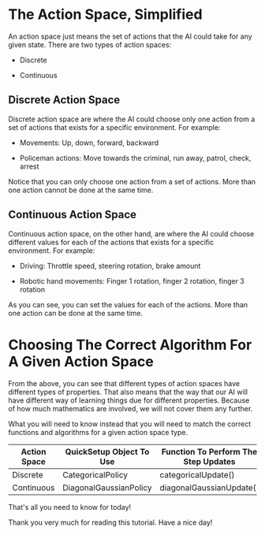# The Action Space, Simplified

An action space just means the set of actions that the AI could take for any given state. There are two types of action spaces: 

  * Discrete

  * Continuous 

## Discrete Action Space

Discrete action space are where the AI could choose only one action from a set of actions that exists for a specific environment. For example:

  * Movements: Up, down, forward, backward

  * Policeman actions: Move towards the criminal, run away, patrol, check, arrest

Notice that you can only choose one action from a set of actions. More than one action cannot be done at the same time.

## Continuous Action Space

Continuous action space, on the other hand, are where the AI could choose different values for each of the actions that exists for a specific environment. For example:

* Driving: Throttle speed, steering rotation, brake amount

* Robotic hand movements: Finger 1 rotation, finger 2 rotation, finger 3 rotation

As you can see, you can set the values for each of the actions. More than one action can be done at the same time.

# Choosing The Correct Algorithm For A Given Action Space

From the above, you can see that different types of action spaces have different types of properties. That also means that the way that our AI will have different way of learning things due for different properties. Because of how much mathematics are involved, we will not cover them any further.

What you will need to know instead that you will need to match the correct functions and algorithms for a given action space type.

| Action Space | QuickSetup Object To Use | Function To Perform The Step Updates |
|--------------|--------------------------|--------------------------------------|
| Discrete     | CategoricalPolicy        | categoricalUpdate()                  |
| Continuous   | DiagonalGaussianPolicy   | diagonalGaussianUpdate()             |

That's all you need to know for today!

Thank you very much for reading this tutorial. Have a nice day!
